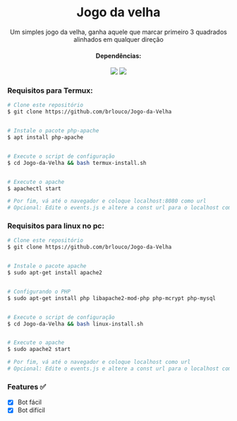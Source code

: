 <h1 align="center">Jogo da velha</h1>
<p align="center">Um simples jogo da velha, ganha aquele que marcar primeiro 3 quadrados alinhados em qualquer direção</p>
<div align="center">
    <h4>Dependências: </h4>
    <img src="https://img.shields.io/static/v1?label=Apache&message=v2.4.35&color=D22128&style=for-the-badge&logo=apache"/>
    <img src="https://img.shields.io/static/v1?label=PHP&message=v7.2.19&color=7159c1&style=for-the-badge&logo=php"/>
</div>

### Requisitos para Termux: 

```bash
# Clone este repositório
$ git clone https://github.com/brlouco/Jogo-da-Velha


# Instale o pacote php-apache
$ apt install php-apache


# Execute o script de configuração
$ cd Jogo-da-Velha && bash termux-install.sh


# Execute o apache
$ apachectl start

# Por fim, vá até o navegador e coloque localhost:8080 como url
# Opcional: Edite o events.js e altere a const url para o localhost com a porta a ser usada pelo apache


```

### Requisitos para linux no pc:

```bash
# Clone este repositório
$ git clone https://github.com/brlouco/Jogo-da-Velha


# Instale o pacote apache
$ sudo apt-get install apache2


# Configurando o PHP
$ sudo apt-get install php libapache2-mod-php php-mcrypt php-mysql


# Execute o script de configuração
$ cd Jogo-da-Velha && bash linux-install.sh


# Execute o apache
$ sudo apache2 start

# Por fim, vá até o navegador e coloque localhost como url
# Opcional: Edite o events.js e altere a const url para o localhost com a porta a ser usada pelo apache


```

<h3>Features ✅</h3>

- [x] Bot fácil
- [x] Bot difícil
